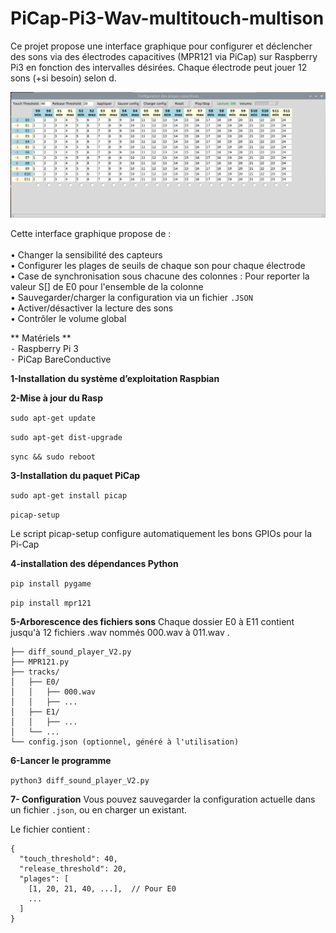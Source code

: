 # PiCap-Pi3-Wav-multitouch-multison
Ce projet propose une interface graphique pour configurer et déclencher des sons via des électrodes capacitives (MPR121 via PiCap) sur Raspberry Pi3 en fonction des intervalles désirées. Chaque électrode peut jouer 12 sons (+si besoin) selon d.

![PiCap-Pi3-Wav-multitouch-multison.png](https://github.com/guillaumeapdnas/PiCap-Pi3-Wav-multitouch-multison/blob/main/PiCap-Pi3-Wav-multitouch-multison.png)

Cette interface graphique propose de :\
\
    •    Changer la sensibilité des capteurs\
    •    Configurer les plages de seuils de chaque son pour chaque électrode\
    •    Case de synchronisation sous chacune des colonnes : Pour reporter la valeur S[] de E0 pour l'ensemble de la colonne  \
    •    Sauvegarder/charger la configuration via un fichier ``.JSON``\
    •    Activer/désactiver la lecture des sons\
    •    Contrôler le volume global

** Matériels **  
          ⁃    Raspberry Pi 3  
          ⁃    PiCap BareConductive

**1-Installation du système d’exploitation Raspbian**

**2-Mise à jour du Rasp**

``sudo apt-get update``

``sudo apt-get dist-upgrade``

``sync && sudo reboot``

**3-Installation du paquet PiCap**

``sudo apt-get install picap``

``picap-setup``

Le script picap-setup configure automatiquement les bons GPIOs pour la Pi-Cap

**4-installation des dépendances Python** 

``pip install pygame``

``pip install mpr121``

**5-Arborescence des fichiers sons**
Chaque dossier E0 à E11 contient jusqu'à 12 fichiers .wav nommés 000.wav à 011.wav
.

```
├── diff_sound_player_V2.py
├── MPR121.py
├── tracks/
│   ├── E0/
│   │   ├── 000.wav
│   │   ├── ...
│   ├── E1/
│   │   ├── ...
│   └── ...
└── config.json (optionnel, généré à l'utilisation)
```

**6-Lancer le programme**

``python3 diff_sound_player_V2.py ``

**7- Configuration**
Vous pouvez sauvegarder la configuration actuelle dans un fichier ``.json``, ou en charger un existant.

Le fichier contient :

```
{
  "touch_threshold": 40,
  "release_threshold": 20,
  "plages": [
    [1, 20, 21, 40, ...],  // Pour E0
    ...
  ]
}
```
